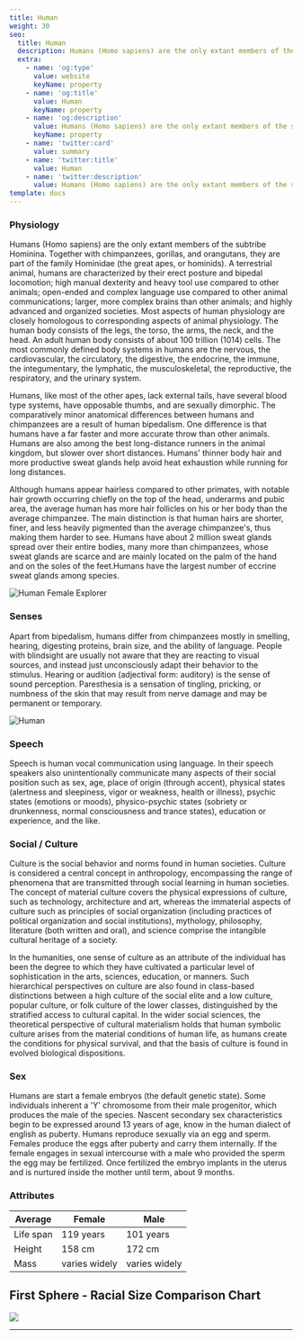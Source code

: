 ```yaml
---
title: Human
weight: 30
seo:
  title: Human
  description: Humans (Homo sapiens) are the only extant members of the subtribe Hominina. Together with chimpanzees, gorillas, and orangutans, they are part of the family Hominidae (the great apes, or hominids).
  extra:
    - name: 'og:type'
      value: website
      keyName: property
    - name: 'og:title'
      value: Human
      keyName: property
    - name: 'og:description'
      value: Humans (Homo sapiens) are the only extant members of the subtribe Hominina. Together with chimpanzees, gorillas, and orangutans, they are part of the family Hominidae (the great apes, or hominids).
      keyName: property
    - name: 'twitter:card'
      value: summary
    - name: 'twitter:title'
      value: Human
    - name: 'twitter:description'
      value: Humans (Homo sapiens) are the only extant members of the subtribe Hominina. Together with chimpanzees, gorillas, and orangutans, they are part of the family Hominidae (the great apes, or hominids).
template: docs
---
```


### Physiology
Humans (Homo sapiens) are the only extant members of the subtribe Hominina. Together with chimpanzees, gorillas, and orangutans, they are part of the family Hominidae (the great apes, or hominids). A terrestrial animal, humans are characterized by their erect posture and bipedal locomotion; high manual dexterity and heavy tool use compared to other animals; open-ended and complex language use compared to other animal communications; larger, more complex brains than other animals; and highly advanced and organized societies.
Most aspects of human physiology are closely homologous to corresponding aspects of animal physiology. The human body consists of the legs, the torso, the arms, the neck, and the head. An adult human body consists of about 100 trillion (1014) cells. The most commonly defined body systems in humans are the nervous, the cardiovascular, the circulatory, the digestive, the endocrine, the immune, the integumentary, the lymphatic, the musculoskeletal, the reproductive, the respiratory, and the urinary system.

Humans, like most of the other apes, lack external tails, have several blood type systems, have opposable thumbs, and are sexually dimorphic. The comparatively minor anatomical differences between humans and chimpanzees are a result of human bipedalism. One difference is that humans have a far faster and more accurate throw than other animals. Humans are also among the best long-distance runners in the animal kingdom, but slower over short distances. Humans' thinner body hair and more productive sweat glands help avoid heat exhaustion while running for long distances.

Although humans appear hairless compared to other primates, with notable hair growth occurring chiefly on the top of the head, underarms and pubic area, the average human has more hair follicles on his or her body than the average chimpanzee. The main distinction is that human hairs are shorter, finer, and less heavily pigmented than the average chimpanzee's, thus making them harder to see. Humans have about 2 million sweat glands spread over their entire bodies, many more than chimpanzees, whose sweat glands are scarce and are mainly located on the palm of the hand and on the soles of the feet.Humans have the largest number of eccrine sweat glands among species.

![Human Female Explorer](/images/Human_grey.jpg)</p>

### Senses
Apart from bipedalism, humans differ from chimpanzees mostly in smelling, hearing, digesting proteins, brain size, and the ability of language. People with blindsight are usually not aware that they are reacting to visual sources, and instead just unconsciously adapt their behavior to the stimulus.
Hearing or audition (adjectival form: auditory) is the sense of sound perception. Paresthesia is a sensation of tingling, pricking, or numbness of the skin that may result from nerve damage and may be permanent or temporary.

![Human](/images/HumanAnatomical.png)</p>

### Speech
Speech is human vocal communication using language. In their speech speakers also unintentionally communicate many aspects of their social position such as sex, age, place of origin (through accent), physical states (alertness and sleepiness, vigor or weakness, health or illness), psychic states (emotions or moods), physico-psychic states (sobriety or drunkenness, normal consciousness and trance states), education or experience, and the like.

### Social / Culture
Culture is the social behavior and norms found in human societies. Culture is considered a central concept in anthropology, encompassing the range of phenomena that are transmitted through social learning in human societies. The concept of material culture covers the physical expressions of culture, such as technology, architecture and art, whereas the immaterial aspects of culture such as principles of social organization (including practices of political organization and social institutions), mythology, philosophy, literature (both written and oral), and science comprise the intangible cultural heritage of a society.

In the humanities, one sense of culture as an attribute of the individual has been the degree to which they have cultivated a particular level of sophistication in the arts, sciences, education, or manners. Such hierarchical perspectives on culture are also found in class-based distinctions between a high culture of the social elite and a low culture, popular culture, or folk culture of the lower classes, distinguished by the stratified access to cultural capital. In the wider social sciences, the theoretical perspective of cultural materialism holds that human symbolic culture arises from the material conditions of human life, as humans create the conditions for physical survival, and that the basis of culture is found in evolved biological dispositions.

### Sex
Humans are start a female embryos (the default genetic state). Some individuals inherent a 'Y' chromosome from their male progenitor, which produces the male of the species. Nascent secondary sex characteristics begin to be expressed around 13 years of age, know in the human dialect of english as puberty. Humans reproduce sexually via an egg and sperm. Females produce the eggs after puberty and carry them internally. If the female engages in sexual intercourse with a male who provided the sperm the egg may be fertilized. Once fertilized the embryo implants in the uterus and is nurtured inside the mother until term, about 9 months.

### Attributes

| Average | Female | Male |
| --------- | ------ | ---- |
| Life span | 119 years | 101 years |
| Height | 158 cm | 172 cm |
| Mass | varies widely | varies widely |

## First Sphere - Racial Size Comparison Chart
<!-- Image Map Generated by http://www.image-map.net/ -->
<img src="/images/RacesSizeChart-01small.png" usemap="#image-map">

<map name="image-map">
    <area target="_self" alt="Eebek" title="Eebek" href="https://genesis.theengine.com/docs/races/eebek/" coords="110,299,19,0" shape="rect">
    <area target="_self" alt="Fenbin" title="Fenbin" href="https://genesis.theengine.com/docs/races/fenbin/" coords="180,0,113,299" shape="rect">
    <area target="_self" alt="Human" title="Human" href="https://genesis.theengine.com/docs/races/human/" coords="182,0,265,299" shape="rect">
    <area target="_self" alt="Krane" title="Krane" href="https://genesis.theengine.com/docs/races/krane/" coords="265,0,431,299" shape="rect">
    <area target="_self" alt="Low Kaa" title="Low Kaa" href="https://genesis.theengine.com/docs/races/lowkaa/" coords="432,0,540,299" shape="rect">
    <area target="_self" alt="Tanaian" title="Tanaian" href="https://genesis.theengine.com/docs/races/tanaian/" coords="542,0,611,299" shape="rect">
</map>

---
